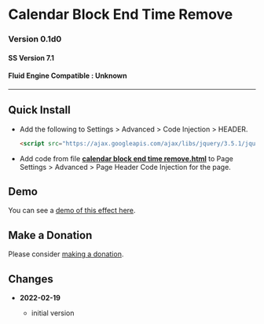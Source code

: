 # Calendar Block End Time Remove

### Version 0.1d0

#### SS Version 7.1

#### Fluid Engine Compatible : Unknown

---

## Quick Install

* Add the following to Settings > Advanced > Code Injection > HEADER.
  
  ```html
  <script src="https://ajax.googleapis.com/ajax/libs/jquery/3.5.1/jquery.min.js"></script>
  ```
  
* Add code from file
  **[calendar block end time remove.html](calendar%20block%20end%20time%20remove.html#L1)**
  to Page Settings > Advanced > Page Header Code Injection for the page.

## Demo

You can see a
[demo of this effect here](https://toms-web-consulting-demos.squarespace.com/calendar-block-end-time-remove?password=twcdemos).

## Make a Donation

Please consider
[making a donation](https://github.com/tomsWebConsulting/twcsl#make-a-donation).

## Changes

<!-- * **2021-08-02**

  * fix minor documentation issues
  * bumped version to 0.1d1
  -->
* **2022-02-19**

  * initial version
